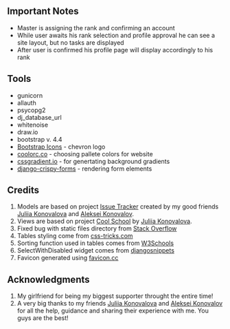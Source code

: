 ## Important Notes
- Master is assigning the rank and confirming an account
- While user awaits his rank selection and profile approval he can see a site layout, but no tasks are displayed
- After user is confirmed his profile page will display accordingly to his rank

## Tools
- gunicorn
- allauth
- psycopg2
- dj_database_url
- whitenoise
- draw.io
- bootstrap v. 4.4
- [Bootstrap Icons](https://icons.getbootstrap.com/) - chevron logo
- [coolorc.co](https://coolors.co/) - choosing pallete colors for website
- [cssgradient.io](https://cssgradient.io/) - for genertating background gradients
- [django-crispy-forms](https://django-crispy-forms.readthedocs.io/en/latest/index.html) - rendering form elements

## Credits
1. Models are based on project [Issue Tracker](https://github.com/IuliiaKonovalova/issue_tracker) created by my good friends [Juliia Konovalova](https://github.com/IuliiaKonovalova) and [Aleksei Konovalov](https://github.com/lexach91).
2. Views are based on project [Cool School](https://github.com/IuliiaKonovalova/school_app) by [Juliia Konovalova](https://github.com/IuliiaKonovalova).
3. Fixed bug with static files directory from [Stack Overflow](https://stackoverflow.com/questions/67698211/getting-get-static-css-base-css-http-1-1-404-1795-error-for-static-files)
4. Tables styling come from [css-tricks.com](https://css-tricks.com/responsive-data-tables/)
5. Sorting function used in tables comes from [W3Schools](https://www.w3schools.com/howto/howto_js_sort_table.asp)
6. SelectWithDisabled widget comes from [djangosnippets](https://djangosnippets.org/snippets/2453/)
7. Favicon generated using [favicon.cc](https://www.favicon.cc/)

## Acknowledgments
1. My girlfriend for being my biggest supporter throught the entire time!
2. A very big thanks to my friends [Juliia Konovalova](https://github.com/IuliiaKonovalova) and [Aleksei Konovalov](https://github.com/lexach91) for all the help, guidance and sharing their experience with me. You guys are the best!